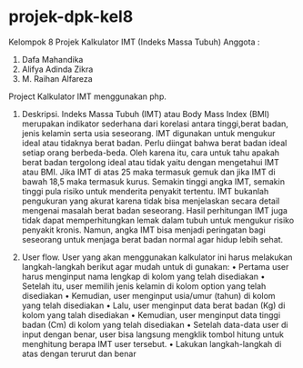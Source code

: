 # projek-dpk-kel8
Kelompok 8 
Projek Kalkulator IMT (Indeks Massa Tubuh)
Anggota :
1. Dafa Mahandika 
2. Alifya Adinda Zikra
3. M. Raihan Alfareza

Project Kalkulator IMT menggunakan php.
1.	Deskripsi. 
       Indeks Massa Tubuh (IMT) atau Body Mass Index (BMI) merupakan indikator sederhana dari korelasi antara tinggi,berat badan, jenis kelamin serta usia seseorang. IMT   digunakan untuk mengukur ideal atau tidaknya berat badan. Perlu diingat bahwa berat badan ideal setiap orang berbeda-beda. Oleh karena itu, cara untuk tahu apakah       berat badan tergolong ideal atau tidak yaitu dengan mengetahui IMT atau BMI. Jika IMT di atas 25 maka termasuk gemuk dan jika IMT di bawah 18,5 maka termasuk kurus.     Semakin tinggi angka IMT, semakin tinggi pula risiko untuk menderita penyakit tertentu. IMT bukanlah pengukuran yang akurat karena tidak bisa menjelaskan secara detail   mengenai masalah berat badan seseorang. Hasil perhitungan IMT juga tidak dapat memperhitungkan lemak dalam tubuh untuk mengukur risiko penyakit kronis. Namun, angka     IMT bisa menjadi peringatan bagi seseorang untuk menjaga berat badan normal agar hidup lebih sehat.


2.	User flow.
    User yang akan menggunakan kalkulator ini harus melakukan langkah-langkah berikut agar mudah untuk di gunakan: 
      •	Pertama user harus menginput nama lengkap di kolom yang telah disediakan
      •	Setelah itu, user memilih jenis kelamin di kolom option yang telah disediakan
      •	Kemudian, user menginput usia/umur (tahun) di kolom yang telah disediakan
      •	Lalu, user menginput data berat badan (Kg) di kolom yang talah disediakan
      •	Kemudian, user menginput data tinggi badan (Cm) di kolom yang telah disediakan
      •	Setelah data-data user di input dengan benar, user bisa langsung mengklik tombol hitung untuk menghitung berapa IMT user tersebut.
      •	Lakukan langkah-langkah di atas dengan terurut dan benar



